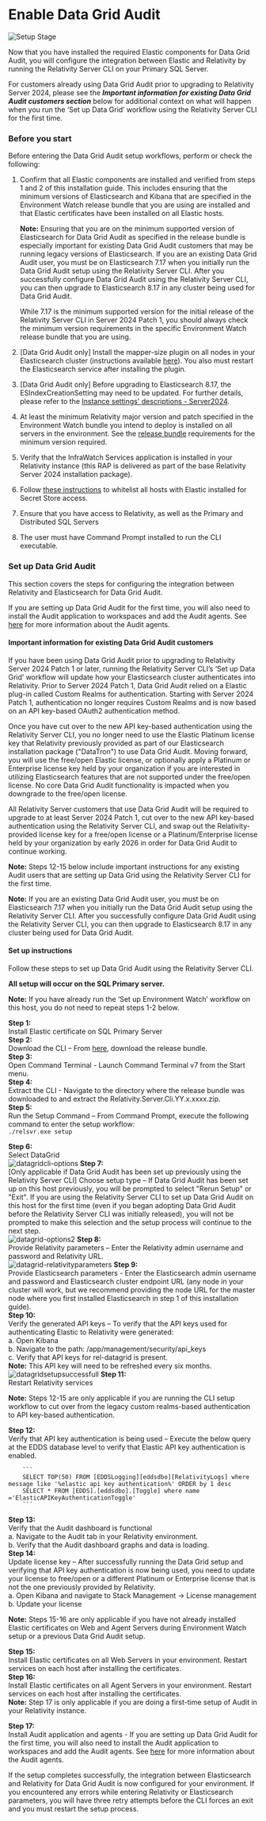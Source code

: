 # Enable Data Grid Audit

![Setup Stage](../resources/enable_environmentwatch.png)

Now that you have installed the required Elastic components for Data Grid Audit, you will configure the integration between Elastic and Relativity by running the Relativity Server CLI on your Primary SQL Server.

For customers already using Data Grid Audit prior to upgrading to Relativity Server 2024, please see the **_Important information for existing Data Grid Audit customers section_** below for additional context on what will happen when you run the ‘Set up Data Grid’ workflow using the Relativity Server CLI for the first time.

### Before you start

Before entering the Data Grid Audit setup workflows, perform or check the following:<br/>

1. Confirm that all Elastic components are installed and verified from steps 1 and 2 of this installation guide. This includes ensuring that the minimum versions of Elasticsearch and Kibana that are specified in the Environment Watch release bundle that you are using are installed and that Elastic certificates have been installed on all Elastic hosts.<br/>

   **Note:**  Ensuring that you are on the minimum supported version of Elasticsearch for Data Grid Audit as specified in the release bundle is especially important for existing Data Grid Audit customers that may be running legacy versions of Elasticsearch. If you are an existing Data Grid Audit user, you must be on Elasticsearch 7.17 when you initially run the Data Grid Audit setup using the Relativity Server CLI. After you successfully configure Data Grid Audit using the Relativity Server CLI, you can then upgrade to Elasticsearch 8.17 in any cluster being used for Data Grid Audit.<br/>

    While 7.17 is the minimum supported version for the initial release of the Relativity Server CLI in Server 2024 Patch 1, you should always check the minimum version requirements in the specific Environment Watch release bundle that you are using.

2. [Data Grid Audit only] Install the mapper-size plugin on all nodes in your Elasticsearch cluster (instructions available [here](https://www.elastic.co/guide/en/elasticsearch/plugins/current/mapper-size.html)). You also must restart the Elasticsearch service after installing the plugin.<br/>
3. [Data Grid Audit only] Before upgrading to Elasticsearch 8.17, the ESIndexCreationSetting may need to be updated. For further details, please refer to the [Instance settings' descriptions - Server2024](https://help.relativity.com/Server2024/Content/System_Guides/Instance_Setting_Guide/Instance_setting_descriptions.htm#ESIndexCreationSettings).<br/>
4. At least the minimum Relativity major version and patch specified in the Environment Watch bundle you intend to deploy is installed on all servers in the environment. See the [release bundle](https://github.com/relativitydev/server-bundle-release/releases) requirements for the minimum version required.<br/>
5. Verify that the InfraWatch Services application is installed in your Relativity instance (this RAP is delivered as part of the base Relativity Server 2024 installation package).<br/>
6. Follow [these instructions](https://help.relativity.com/Server2024/Content/System_Guides/Secret_Store/Secret_Store.htm#Configuringclients) to whitelist all hosts with Elastic installed for Secret Store access.<br/>
7. Ensure that you have access to Relativity, as well as the Primary and Distributed SQL Servers<br/>
8. The user must have Command Prompt installed to run the CLI executable.<br/>

### Set up Data Grid Audit

This section covers the steps for configuring the integration between Relativity and Elasticsearch for Data Grid Audit.

If you are setting up Data Grid Audit for the first time, you will also need to install the Audit application to workspaces and add the Audit agents. See [here](https://help.relativity.com/Server2024/Content/Relativity/Audit/Audit.htm#InstallingandconfiguringAudit) for more information about the Audit agents.

#### Important information for existing Data Grid Audit customers

If you have been using Data Grid Audit prior to upgrading to Relativity Server 2024 Patch 1 or later, running the Relativity Server CLI’s ‘Set up Data Grid’ workflow will update how your Elasticsearch cluster authenticates into Relativity. Prior to Server 2024 Patch 1, Data Grid Audit relied on a Elastic plug-in called Custom Realms for authentication. Starting with Server 2024 Patch 1, authentication no longer requires Custom Realms and is now based on an API key-based OAuth2 authentication method.

Once you have cut over to the new API key-based authentication using the Relativity Server CLI, you no longer need to use the Elastic Platinum license key that Relativity previously provided as part of our Elasticsearch installation package ("DataTron") to use Data Grid Audit. Moving forward, you will use the free/open Elastic license, or optionally apply a Platinum or Enterprise license key held by your organization if you are interested in utilizing Elasticsearch features that are not supported under the free/open license. No core Data Grid Audit functionality is impacted when you downgrade to the free/open license.

All Relativity Server customers that use Data Grid Audit will be required to upgrade to at least Server 2024 Patch 1, cut over to the new API key-based authentication using the Relativity Server CLI, and swap out the Relativity-provided license key for a free/open license or a Platinum/Enterprise license held by your organization by early 2026 in order for Data Grid Audit to continue working.

**Note:** Steps 12-15 below include important instructions for any existing Audit users that are setting up Data Grid using the Relativity Server CLI for the first time.

**Note:** If you are an existing Data Grid Audit user, you must be on Elasticsearch 7.17 when you initially run the Data Grid Audit setup using the Relativity Server CLI. After you successfully configure Data Grid Audit using the Relativity Server CLI, you can then upgrade to Elasticsearch 8.17 in any cluster being used for Data Grid Audit.

#### Set up instructions

Follow these steps to set up Data Grid Audit using the Relativity Server CLI.

**All setup will occur on the SQL Primary server.**

**Note:** If you have already run the ‘Set up Environment Watch’ workflow on this host, you do not need to repeat steps 1-2 below.

**Step 1:**<br/>
Install Elastic certificate on SQL Primary Server<br/>
**Step 2:**<br/>
Download the CLI – From [here](https://github.com/relativitydev/server-bundle-release/releases), download the release bundle.<br/>
**Step 3:**<br/>
Open Command Terminal - Launch Command Terminal v7 from the Start menu.<br/>
**Step 4:**<br/>
Extract the CLI - Navigate to the directory where the release bundle was downloaded to and extract the Relativity.Server.Cli.YY.x.xxxx.zip.<br/>
**Step 5:**<br/>
Run the Setup Command – From Command Prompt, execute the following command to enter the setup workflow:<br/>
    ```
    ./relsvr.exe setup
    ```

**Step 6:**<br/>
Select DataGrid<br/>
   ![datagridcli-options](../resources/cli-datagrid-images/datagridcli-options.png)
**Step 7:**<br/>
[Only applicable if Data Grid Audit has been set up previously using the Relativity Server CLI] Choose setup type – If Data Grid Audit has been set up on this host previously, you will be prompted to select "Rerun Setup" or "Exit". If you are using the Relativity Server CLI to set up Data Grid Audit on this host for the first time (even if you began adopting Data Grid Audit before the Relativity Server CLI was initially released), you will not be prompted to make this selection and the setup process will continue to the next step.<br/>
   ![datagrid-options2](../resources/cli-datagrid-images/datagrid-options2.png)
**Step 8:**<br/>
Provide Relativity parameters – Enter the Relativity admin username and password and Relativity URL.<br/>
   ![datagrid-relativityparameters](../resources/cli-datagrid-images/datagrid-relativityparameters.png)
**Step 9:**<br/>
Provide Elasticsearch parameters - Enter the Elasticsearch admin username and password and Elasticsearch cluster endpoint URL (any node in your cluster will work, but we recommend providing the node URL for the master node where you first installed Elasticsearch in step 1 of this installation guide).<br/>
**Step 10:**<br/>
Verify the generated API keys – To verify that the API keys used for authenticating Elastic to Relativity were generated:<br/>
    a. Open Kibana<br/>
    b. Navigate to the path: /app/management/security/api_keys<br/>
    c. Verify that API keys for rel-datagrid is present.<br/> 
	**Note:** This API key will need to be refreshed every six months.<br/>
    ![datagridsetupsuccessfull](../resources/cli-datagrid-images/datagridsetupsuccessfull.png)
**Step 11:**<br/>
Restart Relativity services<br/>

**Note:** Steps 12-15 are only applicable if you are running the CLI setup workflow to cut over from the legacy custom realms-based authentication to API key-based authentication.<br/>

**Step 12:**<br/>
Verify that API key authentication is being used – Execute the below query at the EDDS database level to verify that Elastic API key authentication is enabled.<br/>
       
        ```
        SELECT TOP(50) FROM [EDDSLogging][eddsdbo][RelativityLogs] where message like '%elastic api key authentication%' ORDER by 1 desc
        SELECT * FROM [EDDS].[eddsdbo].[Toggle] where name ='ElasticAPIKeyAuthenticationToggle'
        ```

**Step 13:**<br/>
Verify that the Audit dashboard is functional<br/>
    a. Navigate to the Audit tab in your Relativity environment.<br/>
    b. Verify that the Audit dashboard graphs and data is loading.<br/>
**Step 14:**<br/>
Update license key – After successfully running the Data Grid setup and verifying that API key authentication is now being used, you need to update your license to free/open or a different Platinum or Enterprise license that is not the one previously provided by Relativity.<br/>
    a. Open Kibana and navigate to Stack Management -> License management<br/>
    b. Update your license<br/>

**Note:** Steps 15-16 are only applicable if you have not already installed Elastic certificates on Web and Agent Servers during Environment Watch setup or a previous Data Grid Audit setup.<br/>

**Step 15:**<br/>
Install Elastic certificates on all Web Servers in your environment. Restart services on each host after installing the certificates.<br/>
**Step 16:**<br/>
Install Elastic certificates on all Agent Servers in your environment. Restart services on each host after installing the certificates.<br/>
**Note:** Step 17 is only applicable if you are doing a first-time setup of Audit in your Relativity instance.<br/>

**Step 17:**<br/>
Install Audit application and agents - If you are setting up Data Grid Audit for the first time, you will also need to install the Audit application to workspaces and add the Audit agents. See [here](https://help.relativity.com/Server2024/Content/Relativity/Audit/Audit.htm#InstallingandconfiguringAudit) for more information about the Audit agents.<br/>

If the setup completes successfully, the integration between Elasticsearch and Relativity for Data Grid Audit is now configured for your environment. If you encountered any errors while entering Relativity or Elasticsearch parameters, you will have three retry attempts before the CLI forces an exit and you must restart the setup process.
